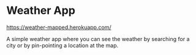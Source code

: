 # Weather App
https://weather-mapped.herokuapp.com/

A simple weather app where you can see the weather by searching for a city or by pin-pointing a location at the map.
